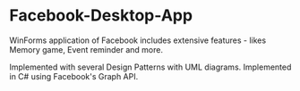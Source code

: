 # Facebook-Desktop-App

WinForms application of Facebook includes extensive features - likes Memory game, Event reminder and more.

Implemented with several Design Patterns with UML diagrams.
Implemented in C# using Facebook's Graph API.

	
